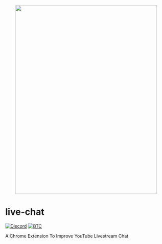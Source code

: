 <p align="center">
  <img width="443" height="592" src="https://cdn.jsdelivr.net/gh/wompmacho/womp/assets/gif/emotesMenu.gif">
</p>

# live-chat 
[![Discord](https://img.shields.io/discord/238458588169895937?label=Discord&style=plastic)](https://discord.gg/pVNnTDA) [![BTC](https://img.shields.io/static/v1?label=BTC&style=plastic&message=3QkKHVyT1nZLEeH8f77bUhXorXKPQs5gzN&color=red)](https://cdn.jsdelivr.net/gh/wompmacho/womp/assets/img/btc.JPG)

A Chrome Extension To Improve YouTube Livestream Chat

